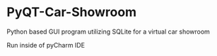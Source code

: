 # PyQT-Car-Showroom
Python based GUI program utilizing SQLite for a virtual car showroom

Run inside of pyCharm IDE
